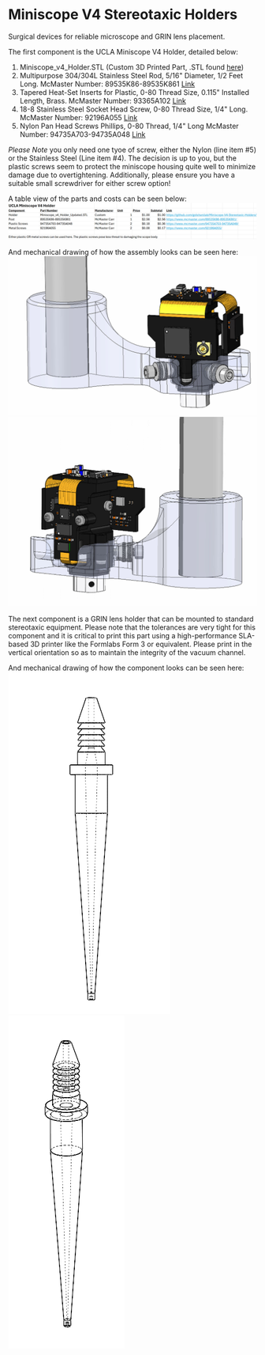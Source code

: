 # Miniscope V4 Stereotaxic Holders
Surgical devices for reliable microscope and GRIN lens placement. 

The first component is the UCLA Miniscope V4 Holder, detailed below: <br>

1. Miniscope_v4_Holder.STL (Custom 3D Printed Part, .STL found [here](https://github.com/golshanilab/Miniscope-V4-Stereotaxic-Holders/tree/main/STL%20File%20For%203D%20Printing))
2. Multipurpose 304/304L Stainless Steel Rod, 5/16" Diameter, 1/2 Feet Long. McMaster Number: 89535K86-89535K861 [Link](https://www.mcmaster.com/89535K86-89535K861/)
3. Tapered Heat-Set Inserts for Plastic, 0-80 Thread Size, 0.115" Installed Length, Brass. McMaster Number: 93365A102 [Link](https://www.mcmaster.com/93365A102/)
4. 18-8 Stainless Steel Socket Head Screw, 0-80 Thread Size, 1/4" Long. McMaster Number: 92196A055 [Link](https://www.mcmaster.com/92196A055/)
5. Nylon Pan Head Screws Phillips, 0-80 Thread, 1/4" Long McMaster Number: 94735A703-94735A048 [Link](https://www.mcmaster.com/94735A703-94735A048/)

*Please Note* you only need one tyoe of screw, either the Nylon (line item #5) or the Stainless Steel (Line item #4). The decision is up to you, but the plastic screws seem to protect the miniscope housing quite well to minimize damage due to overtightening. Additionally, please ensure you have a suitable small screwdriver for either screw option! 

A table view of the parts and costs can be seen below:
<img src="Images/Parts.PNG" alt="View 1."><br>

And mechanical drawing of how the assembly looks can be seen here:
<img src="V4 Miniscope Holder/Images/1.PNG" alt="View 1."><br>
<img src="V4 Miniscope Holder/Images/2.PNG" alt="View 1."><br>

The next component is a GRIN lens holder that can be mounted to standard stereotaxic equipment. Please note that the tolerances are very tight for this component and it is critical to print this part using a high-performance SLA-based 3D printer like the Formlabs Form 3 or equivalent. Please print in the vertical orientation so as to maintain the integrity of the vacuum channel. 

And mechanical drawing of how the component looks can be seen here: <br>
<img src="GRIN Lens Holder/Images/1.PNG" alt="View 1.">
<img src="GRIN Lens Holder/Images/2.PNG" alt="View 1."><br>
